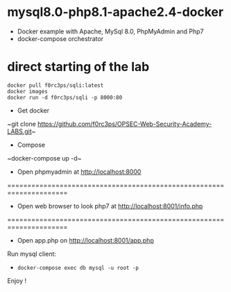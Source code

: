 # mysql8.0-php8.1-apache2.4-docker

- Docker example with Apache, MySql 8.0, PhpMyAdmin and Php7
- docker-compose orchestrator

# direct starting of the lab
```docker
docker pull f0rc3ps/sqli:latest
docker images
docker run -d f0rc3ps/sqli -p 8000:80
```

- Get docker

~git clone https://github.com/f0rc3ps/OPSEC-Web-Security-Academy-LABS.git~

- Compose

~docker-compose up -d~


- Open phpmyadmin at [http://localhost:8000](http://localhost:8000)

=====================================================================

- Open web browser to look php7 at [http://localhost:8001/info.php](http://localhost:8001/info.php)

=====================================================================

- Open app.php on [http://localhost:8001/app.php](http://localhost:8001/app.php)

Run mysql client:

- `docker-compose exec db mysql -u root -p` 

Enjoy !
